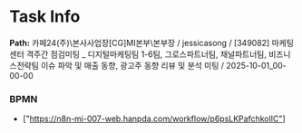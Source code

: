 # Task Info

**Path:** 카페24(주)\본사사업장\[CG]MI본부\본부장 / jessicasong / [349082] 마케팅센터 격주간 점검미팅 _ 디지털마케팅팀 1-6팀, 그로스파트너팀, 채널파트너팀, 비즈니스전략팀 이슈 파악 및 매출 동향, 광고주 동향 리뷰 및 분석 미팅 / 2025-10-01_00-00-00

### BPMN
- ["https://n8n-mi-007-web.hanpda.com/workflow/p6psLKPafchkolIC"]

